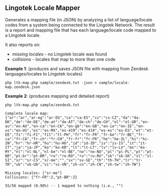 ## Lingotek Locale Mapper ##

Generates a mapping file (in JSON) by analyzing a list of language/locale codes from a system being connected to the Lingotek Network.  The result is a report and mapping file that has each language/locale code mapped to a Lingotek locale.

It also reports on:

* *missing locales* - no Lingotek locale was found
* *collisions* - locales that map to more than one code



**Example 1**: (produces and saves JSON file with mapping from Zendesk languages/locales to Lingotek locales)

```
php ltk-map.php sample/zendesk.txt -json > sample/locale-map.zendesk.json
```

**Example 2**: (produces mapping and detailed report)

```
php ltk-map.php sample/zendesk.txt
```

```
Complete locale map:
{"ar":"ar","ar-eg":"ar-EG","ca":"ca-ES","cs":"cs-CZ","da":"da-DK","de":"de-DE","de-at":"de-AT","de-ch":"de-CH","el":"el-GR","en-au":"en-AU","en-ca":"en-CA","en-gb":"en-GB","en-ie":"en-IE","en-us":"en-US","es":"es-MX","es-419":"es-419","es-es":"es-ES","et":"et-EE","fi":"fi-FI","fil":"tl-PH","fr":"fr-FR","fr-be":"fr-BE","fr-ca":"fr-CA","fr-ch":"fr-CH","fr-fr":"fr-FR","he":"he-IL","hi":"hi-IN","hr":"hr-HR","hu":"hu-HU","id":"id-ID","is":"is-IS","it":"it-IT","ja":"ja-JP","ko":"ko-KR","lt":"lt-LT","lv":"lv-LV","ms":"ms-MY","nl":"nl-NL","nl-be":"nl-BE","no":"no-NO","pl":"pl-PL","pt":"pt-BR","pt-br":"pt-BR","ro":"ro-RO","ru":"ru-RU","sk":"sk-SK","sl":"sl-SI","sr":"sr-CS","sr-me":"","sv":"sv-SE","th":"th-TH","tr":"tr-TR","uk":"uk-UA","vi":"vi-VN","zh-cn":"zh-CN","zh-tw":"zh-TW"}

Missing locales: ["sr-me"]
Collisions: {"fr-FR":2,"pt-BR":2}

55/56 mapped (0.98%) -- 1 mapped to nothing (i.e., "")
```
